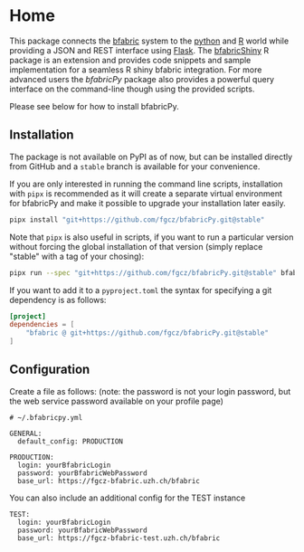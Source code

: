 # Home

This package connects the [bfabric](https://fgcz-bfabric.uzh.ch/bfabric/) system to the [python](https://www.python.org/) and [R](https://cran.r-project.org/) world while providing a JSON and REST interface using [Flask](https://www.fullstackpython.com).
The [bfabricShiny](https://github.com/cpanse/bfabricShiny) R package is an extension and provides code snippets and sample implementation for a seamless R shiny bfabric integration.
For more advanced users the *bfabricPy* package also provides a powerful query interface on the command-line though using the provided scripts.

Please see below for how to install bfabricPy.

## Installation

The package is not available on PyPI as of now, but can be installed directly from GitHub and a `stable` branch is available for your convenience.

If you are only interested in running the command line scripts, installation with `pipx` is recommended as it will create a separate virtual environment for bfabricPy and make it possible to upgrade your installation later easily.

```bash
pipx install "git+https://github.com/fgcz/bfabricPy.git@stable"
```

Note that `pipx` is also useful in scripts, if you want to run a particular version without forcing the global installation of that version (simply replace "stable" with a tag of your chosing):

```bash
pipx run --spec "git+https://github.com/fgcz/bfabricPy.git@stable" bfabric_read.py --help
```

If you want to add it to a `pyproject.toml` the syntax for specifying a git dependency is as follows:

```toml
[project]
dependencies = [
    "bfabric @ git+https://github.com/fgcz/bfabricPy.git@stable"
]
```

## Configuration

Create a file as follows: (note: the password is not your login password, but the web service password available on your profile page)

```{yaml}
# ~/.bfabricpy.yml

GENERAL:
  default_config: PRODUCTION

PRODUCTION:
  login: yourBfabricLogin
  password: yourBfabricWebPassword
  base_url: https://fgcz-bfabric.uzh.ch/bfabric
```

You can also include an additional config for the TEST instance

```{yaml}
TEST:
  login: yourBfabricLogin
  password: yourBfabricWebPassword
  base_url: https://fgcz-bfabric-test.uzh.ch/bfabric
```
